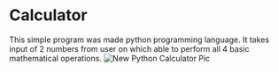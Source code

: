 # Calculator
This simple program was made python programming language. It takes input of 2 numbers from user on which able to perform all 4 basic mathematical operations.
![New Python Calculator Pic](https://user-images.githubusercontent.com/108555086/177025399-d3392483-0071-402d-93e2-72b3a9e89b42.PNG)
